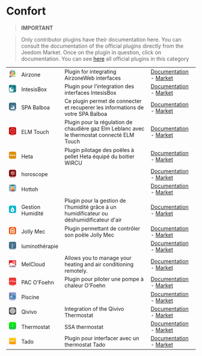 
# Confort


>**IMPORTANT**

>Only contributor plugins have their documentation here. You can consult the documentation of the official plugins directly from the Jeedom Market. Once on the plugin in question, click on documentation.
>You can see [here](https://market.jeedom.com/index.php?v=d&p=market&type=plugin&categorie=wellness) all official plugins in this category

| | | | |
|--- | --- | --- | ---|
|<img src="AirzoneWeb/AirzoneWeb_icon.png" class="pluginLogo" width="100" />|Airzone|Plugin for integrating AirzoneWeb interfaces|[Documentation](http://www.domoticadavinci.com/desarrollo-de-plugins/airzone-web-plugin-para-jeedom/) - [Market](https://market.jeedom.com/index.php?v=d&p=market_display&id=3926)|
|<img src="IntesisBoxWMP/IntesisBoxWMP_icon.png" class="pluginLogo" width="100" />|IntesisBox|Plugin pour l'integration des interfaces IntesisBox|[Documentation](https://nooblenabot.github.io/jeedom-plugin-IntesisBoxWMP/#language#/) - [Market](https://market.jeedom.com/index.php?v=d&p=market_display&id=3853)|
|<img src="balboa/balboa_icon.png" class="pluginLogo" width="100" />|SPA Balboa|Ce plugin permet de connecter et recuperer les informations de votre SPA Balboa|[Documentation](https://mika-nt28.github.io/Documentations/balboa/#language#/) - [Market](https://market.jeedom.com/index.php?v=d&p=market_display&id=3712)|
|<img src="elmtouch/elmtouch_icon.png" class="pluginLogo" width="100" />|ELM Touch|Plugin pour la régulation de chaudière gaz Elm Leblanc avec le thermostat connecté ELM Touch|[Documentation](https://jmvedrine.github.io/jeedom-elmtouch/#language#/) - [Market](https://market.jeedom.com/index.php?v=d&p=market_display&id=3281)|
|<img src="heta/heta_icon.png" class="pluginLogo" width="100" />|Heta|Plugin pilotage des poëles à pellet Heta équipé du boitier WiRCU|[Documentation](https://edeweerdt.github.io/jeedom_heta/#language#/) - [Market](https://market.jeedom.com/index.php?v=d&p=market_display&id=3646)|
|<img src="horoscope/horoscope_icon.png" class="pluginLogo" width="100" />|horoscope||[Documentation]() - [Market](https://market.jeedom.com/index.php?v=d&p=market_display&id=2727)|
|<img src="hottoh/hottoh_icon.png" class="pluginLogo" width="100" />|Hottoh||[Documentation](https://peofofo.github.io/jeedom_hottoh/#language#/) - [Market](https://market.jeedom.com/index.php?v=d&p=market_display&id=3670)|
|<img src="humidity/humidity_icon.png" class="pluginLogo" width="100" />|Gestion Humidité|Plugin pour la gestion de l'humidité grâce à un humidificateur ou déshumidificateur d'air|[Documentation](https://agp42.github.io/humidity/#language#/) - [Market](https://market.jeedom.com/index.php?v=d&p=market_display&id=3978)|
|<img src="jollymec/jollymec_icon.png" class="pluginLogo" width="100" />|Jolly Mec|Plugin permettant de contrôler son poêle Jolly Mec|[Documentation](https://d-kalck.github.io/plugin-jollymec/#language#/) - [Market](https://market.jeedom.com/index.php?v=d&p=market_display&id=3773)|
|<img src="luminotherapie/luminotherapie_icon.png" class="pluginLogo" width="100" />|luminothérapie||[Documentation](https://mika-nt28.github.io/Documentations/luminotherapie/#language#/) - [Market](https://market.jeedom.com/index.php?v=d&p=market_display&id=3095)|
|<img src="melcloud/melcloud_icon.png" class="pluginLogo" width="100" />|MelCloud|Allows you to manage your heating and air conditioning remotely. |[Documentation]() - [Market](https://market.jeedom.com/index.php?v=d&p=market_display&id=2315)|
|<img src="ofoehn/ofoehn_icon.png" class="pluginLogo" width="100" />|PAC O'Foehn|Plugin pour piloter une pompe à chaleur O'Foehn|[Documentation](https://sattaz.github.io/Jeedom_OFoehn/#language#/) - [Market](https://market.jeedom.com/index.php?v=d&p=market_display&id=3769)|
|<img src="pool/pool_icon.png" class="pluginLogo" width="100" />|Piscine||[Documentation](https://scadinot.github.io/pool/#language#/) - [Market](https://market.jeedom.com/index.php?v=d&p=market_display&id=1801)|
|<img src="qivivo/qivivo_icon.png" class="pluginLogo" width="100" />|Qivivo|Integration of the Qivivo Thermostat|[Documentation](https://kiboost.github.io/jeedom_docs/plugins/qivivo/en_US/) - [Market](https://market.jeedom.com/index.php?v=d&p=market_display&id=3551)|
|<img src="ssaThermostat/ssaThermostat_icon.png" class="pluginLogo" width="100" />|Thermostat|SSA thermostat|[Documentation](https://stephdocs.github.io/jeedomThermostat/) - [Market](https://market.jeedom.com/index.php?v=d&p=market_display&id=2636)|
|<img src="tado/tado_icon.png" class="pluginLogo" width="100" />|Tado|Plugin pour interfacer avec un thermostat Tado|[Documentation](https://rosnoun.github.io/jeedom-plugins-docs/tado/#language#/) - [Market](https://market.jeedom.com/index.php?v=d&p=market_display&id=3939)|
